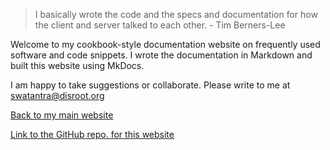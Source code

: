 > I basically wrote the code and the specs and documentation for how the client and server talked to each other. - Tim Berners-Lee

Welcome to my cookbook-style documentation website on frequently used software and code snippets. I wrote the documentation in Markdown and built this website using MkDocs. 

I am happy to take suggestions or collaborate. Please write to me at [swatantra@disroot.org](mailto:swatantra@disroot.org)

[Back to my main website](https://rohitfarmer.com)

[Link to the GitHub repo. for this website](https://github.com/rohitfarmer/mk-docs)